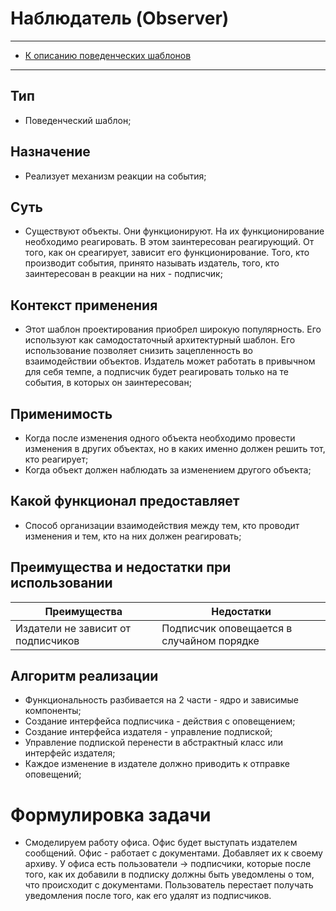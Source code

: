 # Наблюдатель (Observer)
****
* [К описанию поведенческих шаблонов](../README.md)
****

## Тип
* Поведенческий шаблон;

## Назначение
* Реализует механизм реакции на события;

## Суть
* Существуют объекты. Они функционируют. На их функционирование необходимо реагировать.
В этом заинтересован реагирующий. От того, как он среагирует, зависит его
функционирование. Того, кто производит события, принято называть издатель, того, кто
заинтересован в реакции на них - подписчик;

## Контекст применения
* Этот шаблон проектирования приобрел широкую популярность. 
Его используют как самодостаточный архитектурный шаблон. Его использование 
позволяет снизить зацепленность во взаимодействии объектов. Издатель может работать 
в привычном для себя темпе, а подписчик будет реагировать только на те события,
в которых он заинтересован;

## Применимость
* Когда после изменения одного объекта необходимо провести изменения 
в других объектах, но в каких именно должен решить тот, кто реагирует;
* Когда объект должен наблюдать за изменением другого объекта;

## Какой функционал предоставляет
* Способ организации взаимодействия между тем, кто проводит изменения и тем, кто на них должен реагировать;

## Преимущества и недостатки при использовании
| Преимущества                        | Недостатки                                |
|-------------------------------------|-------------------------------------------|
| Издатели не зависит от подписчиков  | Подписчик оповещается в случайном порядке |

## Алгоритм реализации
* Функциональность разбивается на 2 части - 
ядро и зависимые компоненты;
* Создание интерфейса подписчика - действия с оповещением;
* Создание интерфейса издателя - управление подпиской;
* Управление подпиской перенести в абстрактный класс или интерфейс издателя;
* Каждое изменение в издателе должно приводить к отправке оповещений;

# Формулировка задачи
*  Смоделируем работу офиса. Офис будет выступать издателем сообщений. 
Офис - работает с документами. Добавляет их к своему архиву. 
У офиса есть пользователи -> подписчики, которые после того, 
как их добавили в подписку должны быть уведомлены о том, 
что происходит с документами. Пользователь перестает получать уведомления после того, 
как его удалят из подписчиков.